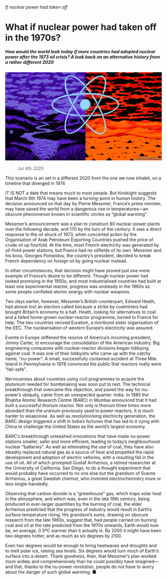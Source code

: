###### If nuclear power had taken off

# What if nuclear power had taken off in the 1970s? 

##### How would the world look today if more countries had adopted nuclear power after the 1973 oil crisis? A look back on an alternative history from a rather different 2020 

![image](images/20200704_WID010_1.jpg) 

> Jul 4th 2020 

 This scenario is an set in a different 2020 from the one we now inhabit, on a timeline that diverged in 1974

IT IS NOT a date that means much to most people. But hindsight suggests that March 6th 1974 may have been a turning-point in human history. The decision announced on that day by Pierre Messmer, France’s prime minister, may have saved the world from a dangerous rise in temperatures—an obscure phenomenon known in scientific circles as “global warming”.

Messmer’s announcement was a plan to construct 80 nuclear-power plants over the following decade, and 170 by the turn of the century. It was a direct response to the oil shock of 1973, when concerted action by the Organisation of Arab Petroleum Exporting Countries pushed the price of crude oil up fourfold. At the time, most French electricity was generated by oil-fired power stations, but France had no oilfields of its own. Messmer and his boss, Georges Pompidou, the country’s president, decided to break French dependency on foreign oil by going nuclear instead.


In other circumstances, that decision might have proved just one more example of France’s desire to be different. Though nuclear power had looked promising in the 1950s, and most industrialised countries had built at least one experimental reactor, progress was unsteady in the 1960s as some people conflated atomic energy with nuclear weapons.

Two days earlier, however, Messmer’s British counterpart, Edward Heath, had almost lost an election called because a strike by coalminers had brought Britain’s economy to a halt. Heath, looking for alternatives to coal and a failed home-grown nuclear-reactor programme, turned to France for help. The two countries revived Euratom, a moribund sister organisation of the EEC. The nuclearisation of western Europe’s electricity was assured.

Events in Europe stiffened the resolve of America’s incoming president, Jimmy Carter, to encourage the consolidation of the American industry. Big engineering companies with nuclear-reactor divisions began lobbying against coal. It was one of their lobbyists who came up with the catchy name, “nu-power”. A small, successfully contained accident at Three Mile Island in Pennsylvania in 1978 convinced the public that reactors really were “fail-safe”.

Nervousness about countries using civil programmes to acquire the plutonium needed for bombmaking was soon put to rest. The technical breakthrough that overcame this objection, and paved the way for nu-power’s ubiquity, came from an unexpected quarter: India. In 1985 the Bhabha Atomic Research Centre (BARC) in Mumbai announced that it had built a successful thorium reactor. Not only is thorium three times more abundant than the uranium previously used to power reactors, it is much harder to weaponise. As well as revolutionising electricity generation, the BARC design triggered a shift in India’s fortunes that has led to it vying with China to challenge the United States as the world’s largest economy.

BARC’s breakthrough unleashed innovations that have made nu-power stations smaller, safer and more efficient, leading to today’s neighbourhood nuclear “batteries”. As well as eliminating the use of coal, they have also steadily replaced natural gas as a source of heat and propelled the rapid development and adoption of electric vehicles, with a resulting fall in the use of oil. All of which prompted Gustaf Arrhenius, a retired researcher at the University of California, San Diego, to do a thought experiment that would probably have occurred to no one else but the grandson of Svante Arrhenius, a great Swedish chemist, who invented electrochemistry more or less single-handedly.

Observing that carbon dioxide is a “greenhouse” gas, which traps solar heat in the atmosphere, and which was, even in the late 19th century, being produced in ever-larger quantities by the burning of coal, the elder Arrhenius predicted that the progress of industry would result in Earth’s surface temperature rising. His grandson’s sums, drawing on obscure research from the late 1960s, suggest that, had people carried on burning coal and oil at the rate predicted from the 1970s onwards, Earth would now be, on average, 0.5ºC warmer than it actually is. By 2050 it might have been two degrees hotter, and as much as six degrees by 2100.

Even two degrees would be enough to bring heatwaves and droughts and to melt polar ice, raising sea levels. Six degrees would turn much of Earth’s surface into a desert. Thank goodness, then, that Messmer’s plan worked more widely and comprehensively than he could possibly have imagined—and that, thanks to the nu-power revolution, people do not have to worry about the danger of such global warming. ■

